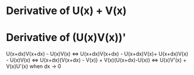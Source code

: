 # Derivative of U(x) + V(x)

# Derivative of (U(x)V(x))'
U(x+dx)V(x+dx) - U(x)V(x)
<=> U(x+dx)V(x+dx) - U(x+dx)V(x)+ U(x+dx)V(x) - U(x)V(x) 
<=> U(x+dx)(V(x+dx) - V(x)) + V(x)(U(x+dx)-U(x))
<=> U(x)V'(x) + V(x)U'(x) when dx -> 0

